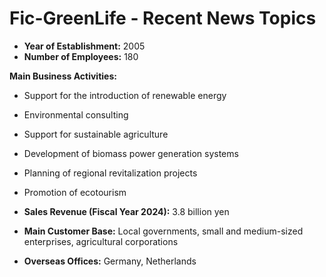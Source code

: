 # Fic-GreenLife - Recent News Topics

- **Year of Establishment:** 2005
- **Number of Employees:** 180

**Main Business Activities:**

- Support for the introduction of renewable energy
- Environmental consulting
- Support for sustainable agriculture
- Development of biomass power generation systems
- Planning of regional revitalization projects
- Promotion of ecotourism

- **Sales Revenue (Fiscal Year 2024):** 3.8 billion yen
- **Main Customer Base:** Local governments, small and medium-sized enterprises, agricultural corporations
- **Overseas Offices:** Germany, Netherlands